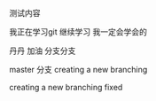 测试内容 

我正在学习git   继续学习  我一定会学会的

丹丹 加油  分支分支



master 分支  creating a  new branching 

creating a new branching fixed  
